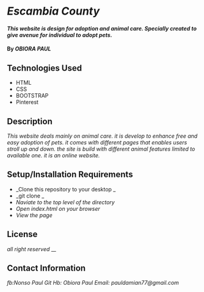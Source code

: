 # _Escambia County_

#### _This website is design for adoption and animal care. Specially created to give avenue for individual to adopt pets._

#### By _**OBIORA PAUL**_

## Technologies Used

* HTML
* CSS
* BOOTSTRAP
* Pinterest

## Description

_This website deals mainly on animal care. it is develop to enhance free and easy adoption of pets. it comes with different pages that enables users stroll up and down. the site is build with different animal features limited to available one. it is an online website._

## Setup/Installation Requirements

* _Clone this repository to your desktop _
* _git clone _
* _Naviate to the top level of the directory_
* _Open index.html on  your browser_
* _View the page_



## License

_all right reserved_
__

## Contact Information

_fb:Nonso Paul
Git Hb: Obiora Paul
Email: pauldamian77@gmail.com_